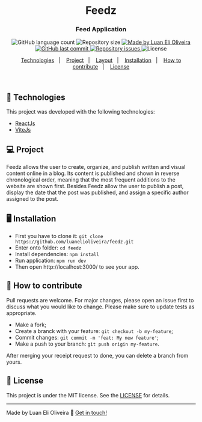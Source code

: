 <h1 align="center">
    Feedz
</h1>

<h3 align="center">
  Feed Application
</h3>

<p align="center">
  <img alt="GitHub language count" src="https://img.shields.io/github/languages/count/luanelioliveira/feedz?color=%2304D361">

  <img alt="Repository size" src="https://img.shields.io/github/repo-size/luanelioliveira/feedz">

  <a href="https://www.linkedin.com/in/luanoliveira/" target="_blank">
    <img alt="Made by Luan Eli Oliveira" src="https://img.shields.io/badge/made%20by-Luan%20Eli%20Oliveira-brightgreen">
  </a>

  <a href="https://github.com/luanelioliveira/feedz/commits/master">
    <img alt="GitHub last commit" src="https://img.shields.io/github/last-commit/luanelioliveira/feedz">
  </a>

  <a href="https://github.com/luanelioliveira/feedz/issues">
    <img alt="Repository issues" src="https://img.shields.io/github/issues/luanelioliveira/feedz">
  </a>

  <img alt="License" src="https://img.shields.io/badge/license-MIT-brightgreen">
</p>
<p align="center">
  <a href="#rocket-Technologies">Technologies</a>&nbsp;&nbsp;&nbsp;|&nbsp;&nbsp;&nbsp;
  <a href="#-project">Project</a>&nbsp;&nbsp;&nbsp;|&nbsp;&nbsp;&nbsp;
  <a href="#-layout">Layout</a>&nbsp;&nbsp;&nbsp;|&nbsp;&nbsp;&nbsp;
  <a href="#-installation">Installation</a>&nbsp;&nbsp;&nbsp;|&nbsp;&nbsp;&nbsp;
  <a href="#-how-to-contribute">How to contribute</a>&nbsp;&nbsp;&nbsp;|&nbsp;&nbsp;&nbsp;
  <a href="#memo-license">License</a>
</p>

<br>

## :rocket: Technologies

This project was developed with the following technologies:

- [ReactJs](https://reactjs.org)
- [ViteJs](https://vitejs.dev/)

## 💻 Project

<p>Feedz allows the user to create, organize, and publish written and visual content online in a blog.
Its content is published and shown in reverse chronological order, meaning that the most frequent additions to the website are shown first. Besides Feedz allow the user to publish a post, display the date that the post was published, and assign a specific author assigned to the post.</p>

## :desktop_computer: Installation

- First you have to clone it: `git clone https://github.com/luanelioliveira/feedz.git`
- Enter onto folder: `cd feedz`
- Install dependencies: `npm install`
- Run application: `npm run dev`
- Then open http://localhost:3000/ to see your app.

## 🤔 How to contribute

Pull requests are welcome. For major changes, please open an issue first to discuss what you would like to change.
Please make sure to update tests as appropriate.

- Make a fork;
- Create a branck with your feature: `git checkout -b my-feature`;
- Commit changes: `git commit -m 'feat: My new feature'`;
- Make a push to your branch: `git push origin my-feature`.

After merging your receipt request to done, you can delete a branch from yours.

## :memo: License

This project is under the MIT license. See the [LICENSE](LICENSE) for details.

---

Made by Luan Eli Oliveira :wave: [Get in touch!](https://www.linkedin.com/in/luanoliveira/)
